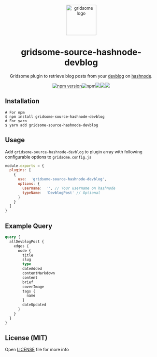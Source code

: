 
<p align="center">
    <a href="https://www.npmjs.com/package/gridsome-source-hashnode-devblog">
      <img src="https://gridsome.org/logos/logo-circle-light.svg" alt="gridsome logo" width="100px"/>
    </a>
    <h1 align="center">gridsome-source-hashnode-devblog</h1>
    <p align="center">
     Gridsome plugin to retrieve blog posts from your <a href = "https://hashnode.com/devblog">devblog</a> on <a href = "https://hashnode.com/">hashnode</a>. </p>
    <p align="center"><a href="https://npmjs.com/package/gridsome-source-hashnode-devblog"><img src="https://badge.fury.io/js/gridsome-source-hashnode-devblog.svg" alt="npm version"></a><img alt="npm" src="https://img.shields.io/npm/dt/gridsome-source-hashnode-devblog"><img src="https://img.shields.io/badge/PRs-welcome-brightgreen.svg?style=flat-square"><img src="https://badgen.net/github/license/nishantwrp/gridsome-source-hashnode-devblog"><img src="https://img.shields.io/david/nishantwrp/gridsome-source-hashnode-devblog"></p>
</p>

## Installation

```
# For npm
$ npm install gridsome-source-hashnode-devblog
# For yarn
$ yarn add gridsome-source-hashnode-devblog
```

## Usage

Add `gridsome-source-hashnode-devblog` to plugin array with following configurable options to `gridsome.config.js`

```js
module.exports = {
  plugins: [
    {
      use:  'gridsome-source-hashnode-devblog',
      options: {
        username:  '', // Your username on hashnode
        typeName:  'DevblogPost' // Optional
      }
    }
  ]
}
```

## Example Query

```graphql
query {
  allDevblogPost {
    edges {
      node {
        title
        slug
        type
        dateAdded
        contentMarkdown
        content
        brief
        coverImage
        tags {
          name
        }
        dateUpdated
      }
    }
  }
}
```

## License (MIT)

Open [LICENSE](./LICENSE) file for more info
